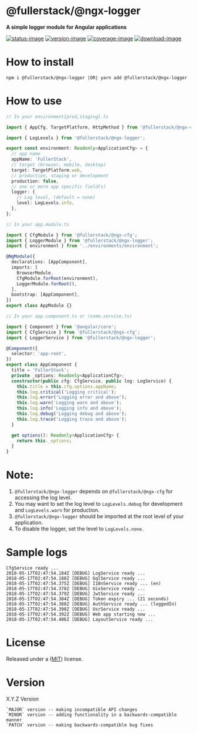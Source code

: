 # @fullerstack/@ngx-logger

**A simple logger module for Angular applications**

[![status-image]][status-link]
[![version-image]][version-link]
[![coverage-image]][coverage-link]
[![download-image]][download-link]

# How to install

    npm i @fullerstack/@ngx-logger |OR| yarn add @fullerstack/@ngx-logger

# How to use

```typescript
// In your environment{prod,staging}.ts

import { AppCfg, TargetPlatform, HttpMethod } from '@fullerstack/@ngx-cfg';

import { LogLevels } from '@fullerstack/@ngx-logger';

export const environment: Readonly<ApplicationCfg> = {
  // app name
  appName: 'FullerStack',
  // target (browser, mobile, desktop)
  target: TargetPlatform.web,
  // production, staging or development
  production: false,
  // one or more app specific field(s)
  logger: {
    // Log level, (default = none)
    level: LogLevels.info,
  },
};
```

```typescript
// In your app.module.ts

import { CfgModule } from '@fullerstack/@ngx-cfg';
import { LoggerModule } from '@fullerstack/@ngx-logger';
import { environment } from '../environments/environment';

@NgModule({
  declarations: [AppComponent],
  imports: [
    BrowserModule,
    CfgModule.forRoot(environment),
    LoggerModule.forRoot(),
  ],
  bootstrap: [AppComponent],
})
export class AppModule {}
```

```typescript
// In your app.component.ts or (some.service.ts)

import { Component } from '@angular/core';
import { CfgService } from '@fullerstack/@ngx-cfg';
import { LoggerService } from '@fullerstack/@ngx-logger';

@Component({
  selector: 'app-root',
})
export class AppComponent {
  title = 'FullerStack';
  private _options: Readonly<ApplicationCfg>;
  constructor(public cfg: CfgService, public log: LogService) {
    this.title = this.cfg.options.appName;
    this.log.critical('Logging critical');
    this.log.error('Logging error and above');
    this.log.warn('Logging warn and above');
    this.log.info('Logging info and above');
    this.log.debug('Logging debug and above');
    this.log.trace('Logging trace and above');
  }

  get options(): Readonly<ApplicationCfg> {
    return this._options;
  }
}
```

# Note:

1. `@fullerstack/@ngx-logger` depends on `@fullerstack/@ngx-cfg` for accessing the log level.
2. You may want to set the log level to `LogLevels.debug` for development and `LogLevels.warn` for production.
3. `@fullerstack/@ngx-logger` should be imported at the root level of your application.
4. To disable the logger, set the level to `LogLevels.none`.

# Sample logs

```
CfgService ready ...
2018-05-17T02:47:54.184Z [DEBUG] LogService ready ...
2018-05-17T02:47:54.188Z [DEBUG] GqlService ready ...
2018-05-17T02:47:54.375Z [DEBUG] I18nService ready ... (en)
2018-05-17T02:47:54.378Z [DEBUG] UixService ready ...
2018-05-17T02:47:54.379Z [DEBUG] JwtService ready ...
2018-05-17T02:47:54.384Z [DEBUG] Token expiry ... (21 seconds)
2018-05-17T02:47:54.388Z [DEBUG] AuthService ready ... (loggedIn)
2018-05-17T02:47:54.390Z [DEBUG] UsrService ready ...
2018-05-17T02:47:54.392Z [DEBUG] Web app starting now ...
2018-05-17T02:47:54.406Z [DEBUG] LayoutService ready ...
```

# License

Released under a ([MIT](../../LICENSE)) license.

# Version

X.Y.Z Version

    `MAJOR` version -- making incompatible API changes
    `MINOR` version -- adding functionality in a backwards-compatible manner
    `PATCH` version -- making backwards-compatible bug fixes

[status-image]: https://secure.travis-ci.org/neekware/fullerstack.png?branch=main
[status-link]: http://travis-ci.org/neekware/fullerstack?branch=main
[version-image]: https://img.shields.io/npm/v/@fullerstack/ngx-logger.svg
[version-link]: https://www.npmjs.com/package/@fullerstack/ngx-logger
[coverage-image]: https://coveralls.io/repos/neekware/fullerstack/badge.svg
[coverage-link]: https://coveralls.io/r/neekware/fullerstack
[download-image]: https://img.shields.io/npm/dm/@fullerstack/ngx-logger.svg
[download-link]: https://www.npmjs.com/package/@fullerstack/ngx-logger
